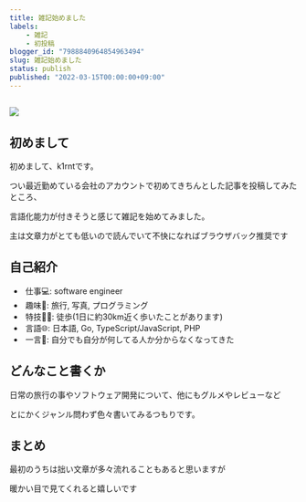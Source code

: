 ```yaml
---
title: 雑記始めました
labels:
    - 雑記
    - 初投稿
blogger_id: "7988840964854963494"
slug: 雑記始めました
status: publish
published: "2022-03-15T00:00:00+09:00"
---
```

## [![](images/b77ef31c567e.png)](images/b77ef31c567e.png)

## 初めまして

初めまして、k1rntです。

つい最近勤めている会社のアカウントで初めてきちんとした記事を投稿してみたところ、

言語化能力が付きそうと感じて雑記を始めてみました。

主は文章力がとても低いので読んでいて不快になればブラウザバック推奨です

## 自己紹介

-  仕事💻: software engineer
-  趣味🎾: 旅行, 写真, プログラミング
-  特技🚶‍♂️: 徒歩(1日に約30km近く歩いたことがあります)
-  言語🌐: 日本語, Go, TypeScript/JavaScript, PHP
-  一言💬: 自分でも自分が何してる人か分からなくなってきた


## どんなこと書くか

日常の旅行の事やソフトウェア開発について、他にもグルメやレビューなど

とにかくジャンル問わず色々書いてみるつもりです。

## まとめ

最初のうちは拙い文章が多々流れることもあると思いますが

暖かい目で見てくれると嬉しいです